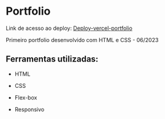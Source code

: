 # Portfolio
Link de acesso ao deploy: <a href="https://portfolio-orcin-xi-71.vercel.app/">Deploy-vercel-portfolio</a>

Primeiro portfolio desenvolvido com HTML e CSS - 06/2023

## Ferramentas utilizadas:

* HTML

* CSS

* Flex-box

* Responsivo
